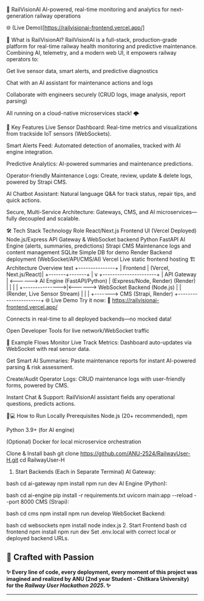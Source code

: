 🚄 RailVisionAI
AI-powered, real-time monitoring and analytics for next-generation railway operations

🌐 (Live Demo)[https://railvisionai-frontend.vercel.app/]

🚀 What is RailVisionAI?
RailVisionAI is a full-stack, production-grade platform for real-time railway health monitoring and predictive maintenance. Combining AI, telemetry, and a modern web UI, it empowers railway operators to:

Get live sensor data, smart alerts, and predictive diagnostics

Chat with an AI assistant for maintenance actions and logs

Collaborate with engineers securely (CRUD logs, image analysis, report parsing)

All running on a cloud-native microservices stack! 🌩️

🌟 Key Features
Live Sensor Dashboard:
Real-time metrics and visualizations from trackside IoT sensors (WebSockets).

Smart Alerts Feed:
Automated detection of anomalies, tracked with AI engine integration.

Predictive Analytics:
AI-powered summaries and maintenance predictions.

Operator-friendly Maintenance Logs:
Create, review, update & delete logs, powered by Strapi CMS.

AI Chatbot Assistant:
Natural language Q&A for track status, repair tips, and quick actions.

Secure, Multi-Service Architecture:
Gateways, CMS, and AI microservices—fully decoupled and scalable.

🛠 Tech Stack
Technology	Role
React/Next.js	Frontend UI (Vercel Deployed)
Node.js/Express	API Gateway & WebSocket backend
Python FastAPI	AI Engine (alerts, summaries, predictions)
Strapi CMS	Maintenance logs and content management
SQLite	Simple DB for demo
Render	Backend deployment (WebSocket/API/CMS/AI)
Vercel	Live static frontend hosting
🏗️ Architecture Overview
text
          +---------------+
          |   Frontend    |
   (Vercel, Next.js/React)|
          +-------+-------+
                  |
                  v
       +----------------------+
       |   API Gateway        | <------> AI Engine (FastAPI/Python)
       | (Express/Node, Render)         (Render)
       |     |                |
       |     +--------------->|<------> WebSocket Backend (Node.js)
       |                      |         (Render, Live Sensor Stream)
       |                      |
       |                      +-------> CMS (Strapi, Render)
       +----------------------+
🌐 Live Demo
Try it now:
🔗 https://railvisionai-frontend.vercel.app/

Connects in real-time to all deployed backends—no mocked data!

Open Developer Tools for live network/WebSocket traffic

🚉 Example Flows
Monitor Live Track Metrics:
Dashboard auto-updates via WebSocket with real sensor data.

Get Smart AI Summaries:
Paste maintenance reports for instant AI-powered parsing & risk assessment.

Create/Audit Operator Logs:
CRUD maintenance logs with user-friendly forms, powered by CMS.

Instant Chat & Support:
RailVisionAI assistant fields any operational questions, predicts actions.

🧑💻 How to Run Locally
Prerequisites
Node.js (20+ recommended), npm

Python 3.9+ (for AI engine)

(Optional) Docker for local microservice orchestration

Clone & Install
bash
git clone https://github.com/ANU-2524/RailwayUser-H.git
cd RailwayUser-H
1. Start Backends (Each in Separate Terminal)
AI Gateway:

bash
cd ai-gateway
npm install
npm run dev
AI Engine (Python):

bash
cd ai-engine
pip install -r requirements.txt
uvicorn main:app --reload --port 8000
CMS (Strapi):

bash
cd cms
npm install
npm run develop
WebSocket Backend:

bash
cd websockets
npm install
node index.js
2. Start Frontend
bash
cd frontend
npm install
npm run dev
Set .env.local with correct local or deployed backend URLs.

## 🚂 Crafted with Passion

**✨ Every line of code, every deployment, every moment of this project was imagined and realized by ANU (2nd year Student - Chitkara University) for the _Railway User Hackathon 2025_. ✨**

---